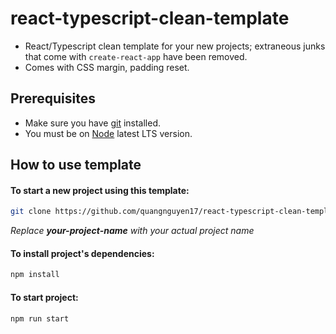 # react-typescript-clean-template

- React/Typescript clean template for your new projects; extraneous junks that come with `create-react-app` have been removed.
- Comes with CSS margin, padding reset.

## Prerequisites

- Make sure you have [git](https://git-scm.com/) installed.
- You must be on [Node](https://nodejs.org/en/) latest LTS version.

## How to use template

#### To start a new project using this template:

```bash
git clone https://github.com/quangnguyen17/react-typescript-clean-template.git your-project-name
```

_Replace **your-project-name** with your actual project name_

#### To install project's dependencies:

```bash
npm install
```

#### To start project:

```bash
npm run start
```
